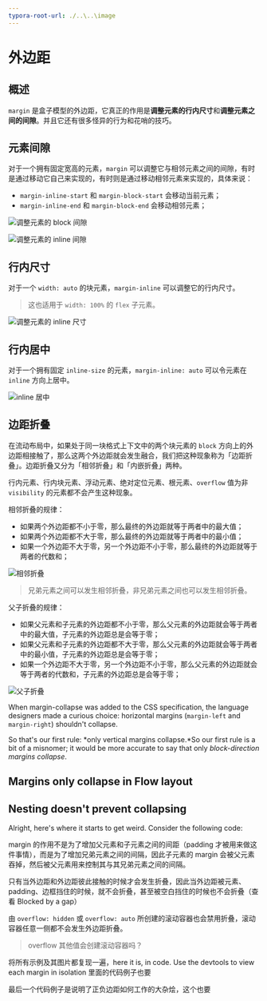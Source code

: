 ```yaml
---
typora-root-url: ./..\..\image
---
```


# 外边距

## 概述

`margin` 是盒子模型的外边距，它真正的作用是**调整元素的行内尺寸**和**调整元素之间的间隙**。并且它还有很多怪异的行为和花哨的技巧。

## 元素间隙

对于一个拥有固定宽高的元素，`margin` 可以调整它与相邻元素之间的间隙，有时是通过移动它自己来实现的，有时则是通过移动相邻元素来实现的，具体来说：

- `margin-inline-start` 和 `margin-block-start` 会移动当前元素；
- `margin-inline-end` 和 `margin-block-end` 会移动相邻元素；

![调整元素的 block 间隙](/css/margin/adjust-block-gap.png)

![调整元素的 inline 间隙](/css/margin/adjust-inline-gap.png)

## 行内尺寸

对于一个 `width: auto` 的块元素，`margin-inline` 可以调整它的行内尺寸。

> 这也适用于 `width: 100%` 的 `flex` 子元素。

![调整元素的 inline 尺寸](/css/margin/adjust-inline-size.png)

## 行内居中

对于一个拥有固定 `inline-size` 的元素，`margin-inline: auto` 可以令元素在 `inline` 方向上居中。

![inline 居中](/css/margin/inline-center.png)

## 边距折叠

在流动布局中，如果处于同一块格式上下文中的两个块元素的 `block` 方向上的外边距相接触了，那么这两个外边距就会发生融合，我们把这种现象称为「边距折叠」。边距折叠又分为「相邻折叠」和「内嵌折叠」两种。

行内元素、行内块元素、浮动元素、绝对定位元素、根元素、`overflow` 值为非 `visibility` 的元素都不会产生这种现象。

相邻折叠的规律：

- 如果两个外边距都不小于零，那么最终的外边距就等于两者中的最大值；
- 如果两个外边距都不大于零，那么最终的外边距就等于两者中的最小值；
- 如果一个外边距不大于零，另一个外边距不小于零，那么最终的外边距就等于两者的代数和；

![相邻折叠](/css/margin/neighbor-collapsing.png)

> 兄弟元素之间可以发生相邻折叠，非兄弟元素之间也可以发生相邻折叠。

父子折叠的规律：

- 如果父元素和子元素的外边距都不小于零，那么父元素的外边距就会等于两者中的最大值，子元素的外边距总是会等于零；
- 如果父元素和子元素的外边距都不大于零，那么父元素的外边距就会等于两者中的最小值，子元素的外边距总是会等于零；
- 如果一个外边距不大于零，另一个外边距不小于零，那么父元素的外边距就会等于两者的代数和，子元素的外边距总是会等于零；

![父子折叠](/css/margin/parent-child-collapsing.png)





When margin-collapse was added to the CSS specification, the language designers made a curious choice: horizontal margins (`margin-left` and `margin-right`) shouldn't collapse.

So that's our first rule: *only vertical margins collapse.*So our first rule is a bit of a misnomer; it would be more accurate to say that only *block-direction margins collapse*.

## Margins only collapse in Flow layout

## Nesting doesn't prevent collapsing

Alright, here's where it starts to get weird. Consider the following code:

margin 的作用不是为了增加父元素和子元素之间的间距（padding 才被用来做这件事情），而是为了增加兄弟元素之间的间隔，因此子元素的 margin 会被父元素吞掉，然后被父元素用来控制其与其兄弟元素之间的间隔。

只有当外边距和外边距彼此接触的时候才会发生折叠，因此当外边距被元素、padding、边框挡住的时候，就不会折叠，甚至被空白挡住的时候也不会折叠（查看 Blocked by a gap）

由 `overflow: hidden` 或 `overflow: auto` 所创建的滚动容器也会禁用折叠，滚动容器任意一侧都不会发生外边距折叠。

> overflow 其他值会创建滚动容器吗？

将所有示例及其图片都复现一遍，here it is, in code. Use the devtools to view each margin in isolation 里面的代码例子也要

最后一个代码例子是说明了正负边距如何工作的大杂烩，这个也要